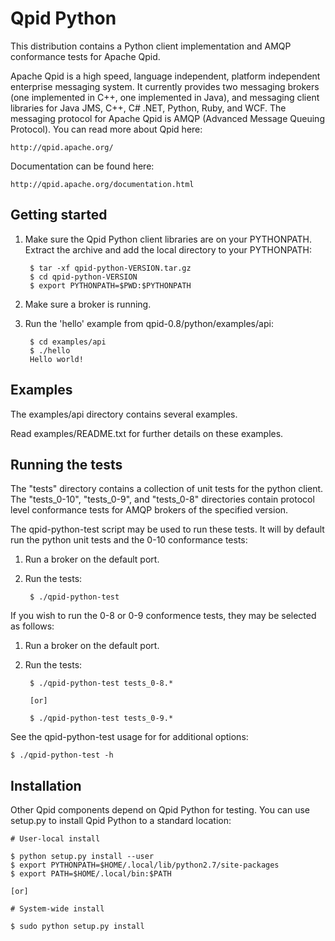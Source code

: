 # Qpid Python

This distribution contains a Python client implementation and AMQP
conformance tests for Apache Qpid.

Apache Qpid is a high speed, language independent, platform
independent enterprise messaging system. It currently provides two
messaging brokers (one implemented in C++, one implemented in Java),
and messaging client libraries for Java JMS, C++, C# .NET, Python,
Ruby, and WCF. The messaging protocol for Apache Qpid is AMQP
(Advanced Message Queuing Protocol). You can read more about Qpid
here:

    http://qpid.apache.org/

Documentation can be found here:

    http://qpid.apache.org/documentation.html

## Getting started

1. Make sure the Qpid Python client libraries are on your PYTHONPATH.
   Extract the archive and add the local directory to your PYTHONPATH:

        $ tar -xf qpid-python-VERSION.tar.gz
        $ cd qpid-python-VERSION
        $ export PYTHONPATH=$PWD:$PYTHONPATH

2. Make sure a broker is running.

3. Run the 'hello' example from qpid-0.8/python/examples/api:

        $ cd examples/api
        $ ./hello
        Hello world!

## Examples

The examples/api directory contains several examples.

Read examples/README.txt for further details on these examples.

## Running the tests

The "tests" directory contains a collection of unit tests for the
python client. The "tests\_0-10", "tests\_0-9", and "tests\_0-8"
directories contain protocol level conformance tests for AMQP brokers
of the specified version.

The qpid-python-test script may be used to run these tests. It will by
default run the python unit tests and the 0-10 conformance tests:

1. Run a broker on the default port.

2. Run the tests:

        $ ./qpid-python-test

If you wish to run the 0-8 or 0-9 conformence tests, they may be
selected as follows:

1. Run a broker on the default port.

2. Run the tests:

        $ ./qpid-python-test tests_0-8.*

        [or]

        $ ./qpid-python-test tests_0-9.*

See the qpid-python-test usage for for additional options:

    $ ./qpid-python-test -h

## Installation

Other Qpid components depend on Qpid Python for testing.  You can use
setup.py to install Qpid Python to a standard location:

    # User-local install

    $ python setup.py install --user
    $ export PYTHONPATH=$HOME/.local/lib/python2.7/site-packages
    $ export PATH=$HOME/.local/bin:$PATH

    [or]

    # System-wide install

    $ sudo python setup.py install
